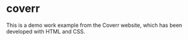 # coverr
This is a demo work example from the Coverr website, which has been developed with HTML and CSS.
